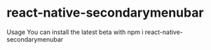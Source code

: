 # react-native-secondarymenubar
Usage
You can install the latest beta with npm i react-native-secondarymenubar

